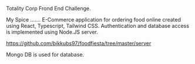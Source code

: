 Totality Corp Frond End Challenge.

My Spice
.......
E-Commerce application for ordering food online
created using React, Typescript, Tailwind CSS.
Authentication and database access is implemented 
using Node.JS server.

https://github.com/bikkubs97/foodfiesta/tree/master/server

Mongo DB is used for database.
